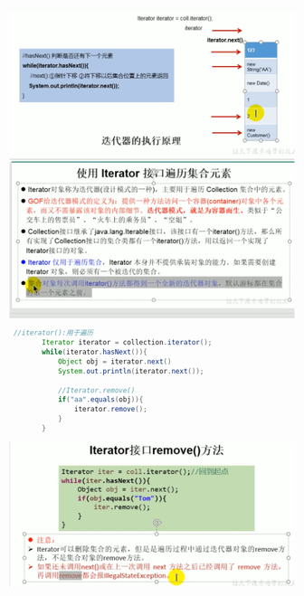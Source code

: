 ![](2019-11-26-21-46-19.png)
![](2019-11-26-21-44-57.png)

```java
 //iterator():用于遍历
        Iterator iterator = collection.iterator();
        while(iterator.hasNext()){
            Object obj = iterator.next()
            System.out.println(iterator.next());

            //Iterator.remove()
            if("aa".equals(obj)){
                iterator.remove();
            }
        }
```
![](2019-11-26-21-49-53.png)